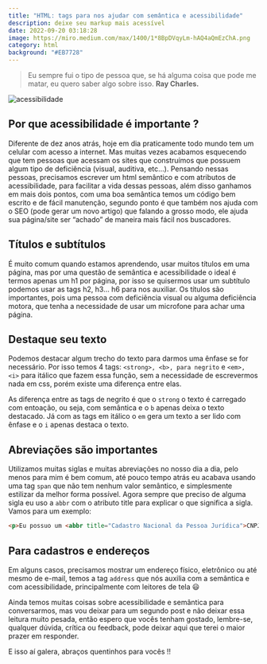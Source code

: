 ```yaml
---
title: "HTML: tags para nos ajudar com semântica e acessibilidade"
description: deixe seu markup mais acessível
date: 2022-09-20 03:18:28
image: https://miro.medium.com/max/1400/1*8BpDVqyLm-hAQ4aQmEzChA.png
category: html
background: "#EB7728"
---
```

>Eu sempre fui o tipo de pessoa que, se há alguma coisa que pode me matar, eu quero saber algo sobre isso. **Ray Charles.**

![acessibilidade](https://miro.medium.com/max/1400/1*8BpDVqyLm-hAQ4aQmEzChA.png)

## Por que acessibilidade é importante ?

Diferente de dez anos atrás, hoje em dia praticamente todo mundo tem um celular com acesso a internet. Mas muitas vezes acabamos esquecendo que tem pessoas que acessam os sites que construímos que possuem algum tipo de deficiência (visual, auditiva, etc…). Pensando nessas pessoas, precisamos escrever um html semântico e com atributos de acessibilidade, para facilitar a vida dessas pessoas, além disso ganhamos em mais dois pontos, com uma boa semântica temos um código bem escrito e de fácil manutenção, segundo ponto é que também nos ajuda com o SEO (pode gerar um novo artigo) que falando a grosso modo, ele ajuda sua página/site ser “achado” de maneira mais fácil nos buscadores.

## Títulos e subtítulos

É muito comum quando estamos aprendendo, usar muitos títulos em uma página, mas por uma questão de semântica e acessibilidade o ideal é termos apenas um h1 por página, por isso se quisermos usar um subtítulo podemos usar as tags h2, h3… h6 para nos auxiliar. Os títulos são importantes, pois uma pessoa com deficiência visual ou alguma deficiência motora, que tenha a necessidade de usar um microfone para achar uma página.

## Destaque seu texto

Podemos destacar algum trecho do texto para darmos uma ênfase se for necessário. Por isso temos 4 tags: 
`<strong>, <b>, para negrito` e `<em>, <i>`
para itálico que fazem essa função, sem a necessidade de escrevermos nada em css, porém existe uma diferença entre elas.

As diferença entre as tags de negrito é que o `strong` o texto é carregado com entoação, ou seja, com semântica e o `b` apenas deixa o texto destacado. Já com as tags em itálico o `em` gera um texto a ser lido com ênfase e o `i` apenas destaca o texto.

## Abreviações são importantes

Utilizamos muitas siglas e muitas abreviações no nosso dia a dia, pelo menos para mim é bem comum, até pouco tempo atrás eu acabava usando uma tag `span` que não tem nenhum valor semântico, e simplesmente estilizar da melhor forma possível. Agora sempre que preciso de alguma sigla eu uso a `abbr` com o atributo title para explicar o que significa a sigla. Vamos para um exemplo:

```html
<p>Eu possuo um <abbr title="Cadastro Nacional da Pessoa Jurídica">CNPJ</abbr></p>
```

## Para cadastros e endereços

Em alguns casos, precisamos mostrar um endereço físico, eletrônico ou até mesmo de e-mail, temos a tag `address` que nós auxilia com a semântica e com acessibilidade, principalmente com leitores de tela 😃

Ainda temos muitas coisas sobre acessibilidade e semântica para conversarmos, mas vou deixar para um segundo post e não deixar essa leitura muito pesada, então espero que vocês tenham gostado, lembre-se, qualquer dúvida, crítica ou feedback, pode deixar aqui que terei o maior prazer em responder.

E isso aí galera, abraços quentinhos para vocês !!